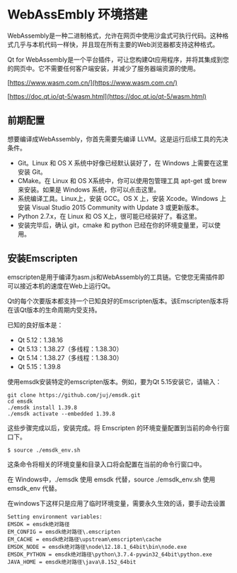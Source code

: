 # WebAssEmbly 环境搭建

WebAssembly是一种二进制格式，允许在网页中使用沙盒式可执行代码。这种格式几乎与本机代码一样快，并且现在所有主要的Web浏览器都支持这种格式。

Qt for WebAssembly是一个平台插件，可让您构建Qt应用程序，并将其集成到您的网页中。它不需要任何客户端安装，并减少了服务器端资源的使用。

[https://www.wasm.com.cn/](https://www.wasm.com.cn/)

[https://doc.qt.io/qt-5/wasm.html](https://doc.qt.io/qt-5/wasm.html)

## 前期配置

想要编译成WebAssembly，你首先需要先编译 LLVM。这是运行后续工具的先决条件。

* Git。Linux 和 OS X 系统中好像已经默认装好了，在 Windows 上需要在这里安装 Git。
* CMake。在 Linux 和 OS X系统中，你可以使用包管理工具 apt-get 或 brew 来安装。如果是 Windows 系统，你可以点击这里。
* 系统编译工具。Linux上，安装 GCC。OS X 上，安装 Xcode。Windows 上安装 Visual Studio 2015 Community with Update 3 或更新版本。
* Python 2.7.x，在 Linux 和 OS X上，很可能已经装好了。看这里。
* 安装完毕后，确认 git，cmake 和 python 已经在你的环境变量里，可以使用。

## 安装Emscripten

emscripten是用于编译为asm.js和WebAssembly的工具链。它使您无需插件即可以接近本机的速度在Web上运行Qt。

Qt的每个次要版本都支持一个已知良好的Emscripten版本。该Emscripten版本将在该Qt版本的生命周期内受支持。



已知的良好版本是：
* Qt 5.12：1.38.16
* Qt 5.13：1.38.27（多线程：1.38.30）
* Qt 5.14：1.38.27（多线程：1.38.30）
* Qt 5.15：1.39.8

使用emsdk安装特定的emscripten版本。例如，要为Qt 5.15安装它，请输入：

```
git clone https://github.com/juj/emsdk.git
cd emsdk
./emsdk install 1.39.8
./emsdk activate --embedded 1.39.8
```

这些步骤完成以后，安装完成。将 Emscripten 的环境变量配置到当前的命令行窗口下。

```
$ source ./emsdk_env.sh
```

这条命令将相关的环境变量和目录入口将会配置在当前的命令行窗口中。

在 Windows中，./emsdk 使用 emsdk 代替，source ./emsdk_env.sh 使用 emsdk_env 代替。

在windows下这样只是应用了临时环境变量，需要永久生效的话，要手动去设置


```
Setting environment variables:
EMSDK = emsdk绝对路径
EM_CONFIG = emsdk绝对路径\.emscripten
EM_CACHE = emsdk绝对路径\upstream\emscripten\cache
EMSDK_NODE = emsdk绝对路径\node\12.18.1_64bit\bin\node.exe
EMSDK_PYTHON = emsdk绝对路径\python\3.7.4-pywin32_64bit\python.exe
JAVA_HOME = emsdk绝对路径\java\8.152_64bit
```